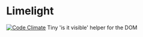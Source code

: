 # Limelight
[![Code Climate](https://codeclimate.com/github/thisislawatts/limelight.js/badges/gpa.svg)](https://codeclimate.com/github/thisislawatts/limelight.js)
Tiny 'is it visible' helper for the DOM
